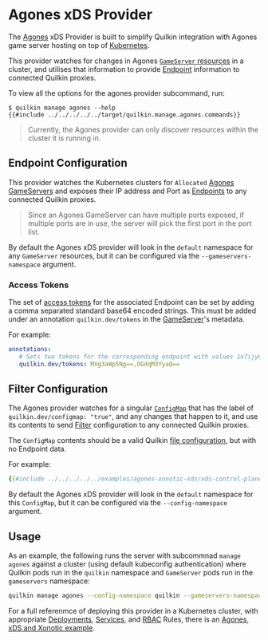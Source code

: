 # Agones xDS Provider

The [Agones] xDS Provider is built to simplify Quilkin integration with Agones
game server hosting on top of [Kubernetes](https://kubernetes.io).

This provider watches for changes in Agones
[`GameServer` resources](https://agones.dev/site/docs/getting-started/create-gameserver/) in a cluster, and
utilises that information to provide [Endpoint][Endpoints] information to connected Quilkin proxies.

To view all the options for the agones provider subcommand, run:
```shell
$ quilkin manage agones --help
{{#include ../../../../../target/quilkin.manage.agones.commands}}
```

> Currently, the Agones provider can only discover resources within the cluster it is running in.

## Endpoint Configuration

This provider watches the Kubernetes clusters for `Allocated`
[Agones GameServers](https://agones.dev/site/docs/reference/gameserver/#gameserver-state-diagram)
and exposes their IP address and Port as [Endpoints] to any connected Quilkin proxies.

> Since an Agones GameServer can have multiple ports exposed, if multiple ports are in
> use, the server will pick the first port in the port list.

By default the Agones xDS provider will look in the `default` namespace for any `GameServer` resources, but it can be
configured via the `--gameservers-namespace` argument.

### Access Tokens

The set of [access tokens](../../proxy.md#specialist-endpoint-metadata) for the associated Endpoint can be
set by adding a comma separated standard base64 encoded strings. This must be added under an annotation
`quilkin.dev/tokens` in the
[GameServer](https://agones.dev/site/docs/reference/agones_crd_api_reference/#agones.dev/v1.GameServer)'s metadata.

For example:

```yaml
annotations:
   # Sets two tokens for the corresponding endpoint with values 1x7ijy6 and 8gj3v2i respectively.
   quilkin.dev/tokens: MXg3aWp5Ng==,OGdqM3YyaQ==
```

## Filter Configuration

The Agones provider watches for a singular [`ConfigMap`](https://kubernetes.io/docs/concepts/configuration/configmap/) 
that has the label of `quilkin.dev/configmap: "true"`, and any changes that happen to it, and use its contents to 
send [Filter] configuration to any connected Quilkin proxies.

The `ConfigMap` contents should be a valid Quilkin [file configuration][configuration], but with no 
Endpoint data.

For example:

```yaml
{{#include ../../../../../examples/agones-xonotic-xds/xds-control-plane.yaml:config-map}}
```

By default the Agones xDS provider will look in the `default` namespace for this `ConfigMap`, but it can be
configured via the `--config-namespace` argument.

## Usage

As an example, the following runs the server with subcommnad `manage agones` against a cluster (using default
kubeconfig authentication) where Quilkin pods run in the `quilkin` namespace and `GameServer` pods run in the
`gameservers` namespace:

```sh
quilkin manage agones --config-namespace quilkin --gameservers-namespace gameservers
```

For a full referenmce of deploying this provider in a Kubernetes cluster, with appropriate [Deployments], [Services],
and [RBAC] Rules, there is an [Agones, xDS and Xonotic example][example].

[Agones]: https://agones.dev
[Endpoints]: ../../proxy.md#endpoints
[Deployments]: https://kubernetes.io/docs/concepts/workloads/controllers/deployment/
[Services]: https://kubernetes.io/docs/concepts/services-networking/service/
[RBAC]: https://kubernetes.io/docs/reference/access-authn-authz/rbac/
[example]: https://github.com/googleforgames/quilkin/tree/{{GITHUB_REF_NAME}}/examples/agones-xonotic-xds
[Filter]: ../../../services/proxy/filters.md
[configuration]: ../../../services/proxy/configuration.md